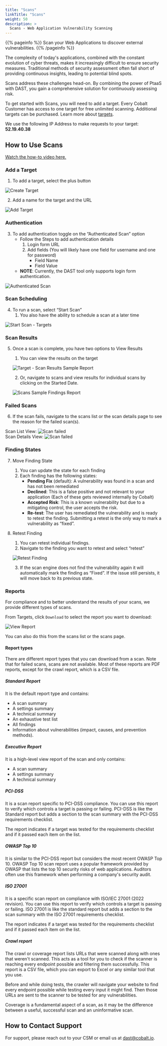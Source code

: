 ```yaml
---
title: "Scans"
linkTitle: "Scans"
weight: 50
description: >
  Scans - Web Application Vulnerability Scanning
---
```


{{% pageinfo %}}
Scan your Web Applications to discover external vulnerabilities.
{{% /pageinfo %}}

The complexity of today's applications, combined with the constant evolution of cyber threats, makes it increasingly difficult to ensure security measures. Traditional methods of security assessment often fall short of providing continuous insights, leading to potential blind spots.

Scans address these challenges head-on. By combining the power of PtaaS with DAST, you gain a comprehensive solution for continuously assessing risk.

To get started with Scans, you will need to add a target. Every Cobalt Customer has access to one target for free unlimited scanning. Additional targets can be purchased. Learn more about [targets](/platform-deep-dive/scans/targets).

We use the following IP Address to make requests to your target: **52.19.40.38**

## How to Use Scans

[Watch the how-to video here.](https://videos.cobalt.io/watch/4D8kQcTmPBE3HdWy6X3fHW)

### Add a Target

1. To add a target, select the plus button

![Create Target](/deepdive/scans/1_CreateTarget.png "Create Target")<br>

2. Add a name for the target and the URL

![Add Target](/deepdive/scans/2_AddTarget.png "Add Target")<br>

### Authentication

3. To add authentication toggle on the “Authenticated Scan” option
    - Follow the Steps to add authentication details
      1. Login form URL
      2. Add fields (You will likely have one field for username and one for password)
          - Field Name
          - Field Value
    - **NOTE**: Currently, the DAST tool only supports login form authentication.

![Authenticated Scan](/deepdive/scans/3_AuthenticatedScan.png "Authenticated Scan")<br>

### Scan Scheduling

4. To run a scan, select “Start Scan”
    1. You also have the ability to schedule a scan at a later time

![Start Scan - Targets](/deepdive/scans/4_StartScanTargets.png "Start Scan - Targets")<br>

### Scan Results

5. Once a scan is complete, you have two options to View Results
    1. You can view the results on the target

    ![Target - Scan Results Sample Report](/deepdive/scans/5_TargetScanResultsSampleReport.png "Target - Scan Results Sample Report")<br>

    2. Or, navigate to scans and view results for individual scans by clicking on the Started Date.

    ![Scans Sample Findings Report](/deepdive/scans/6_ScansSampleFindingsReport.png "Scans Sample Findings Report")<br>

### Failed Scans

6. If the scan fails, navigate to the scans list or the scan details page to see the reason for the failed scan(s).

Scan List View:
![Scan failed](/deepdive/scans/scan-failed-01.png "Scan failed")<br>
Scan Details View:
![Scan failed](/deepdive/scans/scan-failed-02.png "Scan failed")<br>

### Finding States

7. Move Finding State
    1. You can update the state for each finding
    2. Each finding has the following states:
        - **Pending Fix** (default): A vulnerability was found in a scan and has not been remediated
        - **Declined**: This is a false positive and not relevant to your application  (Each of these gets reviewed internally by Cobalt)
        - **Accepted Risk**: This is a known vulnerability but due to a mitigating control, the user accepts the risk.
        - **Re-test**: The user has remediated the vulnerability and is ready to retest the finding. Submitting a retest is the only way to mark a vulnerability as “fixed”.

8. Retest Finding
    1. You can retest individual findings.
    2. Navigate to the finding you want to retest and select “retest”

    ![Retest Finding](/deepdive/scans/9_Retest_Finding.png "Retest Finding")<br>

    3. If the scan engine does not find the vulnerability again it will automatically mark the finding as “Fixed”.  If the issue still persists, it will move back to its previous state.

### Reports

For compliance and to better understand the results of your scans, we provide different types of scans.

From Targets, click `Download` to select the report you want to download:

![View Report](/deepdive/scans/7_ViewReport.png "View Report")<br>

You can also do this from the scans list or the scans page.

#### Report types

There are different report types that you can download from a scan. Note that for failed scans, scans are not available.
Most of these reports are PDF reports, except for the crawl report, which is a CSV file.

##### Standard Report

It is the default report type and contains:

* A scan summary
* A settings summary
* A technical summary
* An exhaustive test list
* All findings
* Information about vulnerabilities (impact, causes, and prevention methods).

##### Executive Report

It is a high-level view report of the scan and only contains:

* A scan summary
* A settings summary
* A technical summary

##### PCI-DSS

It is a scan report specific to PCI-DSS compliance. You can use this report to verify which controls a
target is passing or failing. PCI-DSS is like the Standard report but adds a section to the scan summary
with the PCI-DSS requirements checklist.

The report indicates if a target was tested for the requirements checklist and if it passed each item on the list.


##### OWASP Top 10

It is similar to the PCI-DSS report but considers the most recent OWASP Top 10. OWASP Top 10 scan report
uses a popular framework provided by OWASP that lists the top 10 security risks of web applications.
Auditors often use this framework when performing a company's security audit.


##### ISO 27001

It is a specific scan report on compliance with ISO/IEC 27001 (2022 revision). You can use this report
to verify which controls a target is passing or failing. ISO 27001 is like the standard report but
adds a section to the scan summary with the ISO 27001 requirements checklist.

The report indicates if a target was tested for the requirements checklist and if it passed each item on the list.


##### Crawl report

The crawl or coverage report lists URLs that were scanned along with ones that weren't scanned. This acts as a
tool for you to check if the scanner is reaching every endpoint possible and filtering them successfully. This
report is a CSV file, which you can export to Excel or any similar tool that you use.

Before and while doing tests, the crawler will navigate your website to find every endpoint possible
while testing every input it might find. Then those URLs are sent to the scanner to be tested
for any vulnerabilities.


Coverage is a fundamental aspect of a scan, as it may be the difference between a useful, successful scan and
an uninformative scan.

## How to Contact Support

For support, please reach out to your CSM or email us at dast@cobalt.io.

<!-- links -->

[Report types]: #report-types
